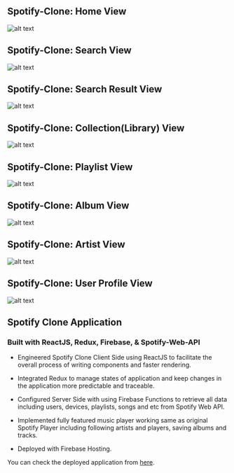 ## Spotify-Clone: Home View

![alt text](https://github.com/own1t/spotify/blob/main/previews/spotify-1-home.png)

## Spotify-Clone: Search View

![alt text](https://github.com/own1t/spotify/blob/main/previews/spotify-2-search.png)

## Spotify-Clone: Search Result View

![alt text](https://github.com/own1t/spotify/blob/main/previews/spotify-2-search-result.png)

## Spotify-Clone: Collection(Library) View

![alt text](https://github.com/own1t/spotify/blob/main/previews/spotify-3-collection.png)

## Spotify-Clone: Playlist View

![alt text](https://github.com/own1t/spotify/blob/main/previews/spotify-4-playlist.png)

## Spotify-Clone: Album View

![alt text](https://github.com/own1t/spotify/blob/main/previews/spotify-5-album.png)

## Spotify-Clone: Artist View

![alt text](https://github.com/own1t/spotify/blob/main/previews/spotify-6-artist.png)

## Spotify-Clone: User Profile View

![alt text](https://github.com/own1t/spotify/blob/main/previews/spotify-7-user-profile.png)

## Spotify Clone Application

### Built with ReactJS, Redux, Firebase, & Spotify-Web-API

- Engineered Spotify Clone Client Side using ReactJS to facilitate the overall process of writing components and faster rendering.

- Integrated Redux to manage states of application and keep changes in the application more predictable and traceable.

- Configured Server Side with using Firebase Functions to retrieve all data including users, devices, playlists, songs and etc from Spotify Web API.

- Implemented fully featured music player working same as original Spotify Player including following artists and players, saving albums and tracks.

- Deployed with Firebase Hosting.

You can check the deployed application from <a href="https://spotify-frontend-8da85.web.app/" target="_blank">here</a>.
